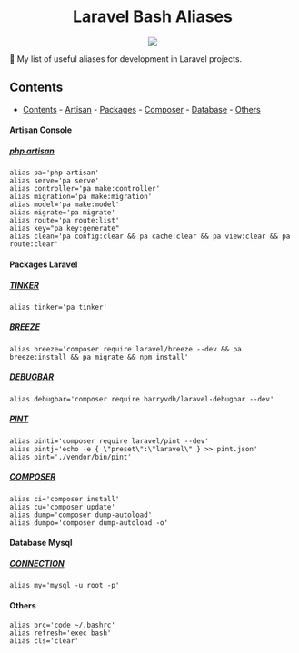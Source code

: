 <h1 align="center">Laravel Bash Aliases</h1>

<p align="center">
<a href="https://github.com/sindresorhus/awesome">
    <img align="center" src="https://cdn.rawgit.com/sindresorhus/awesome/d7305f38d29fed78fa85652e3a63e154dd8e8829/media/badge.svg">
</a>
    
🚀 My list of useful aliases for development in Laravel projects.

## Contents

- [Contents](#contents)
      - [Artisan](#artisan)
      - [Packages](#packages)
      - [Composer](#composer)
      - [Database](#database)
      - [Others](#others)

<a id="artisan"></a>
#### Artisan Console
##### [php artisan](https://laravel.com/docs/artisan)
    alias pa='php artisan'
    alias serve='pa serve'
    alias controller='pa make:controller'
    alias migration='pa make:migration'
    alias model='pa make:model'
    alias migrate='pa migrate'
    alias route='pa route:list'
    alias key="pa key:generate"
    alias clean='pa config:clear && pa cache:clear && pa view:clear && pa route:clear'

<a id="packages"></a>
#### Packages Laravel
##### [TINKER](https://laravel.com/docs/artisan#tinker)
    alias tinker='pa tinker'
    
##### [BREEZE](https://laravel.com/docs/starter-kits#laravel-breeze)
    alias breeze='composer require laravel/breeze --dev && pa breeze:install && pa migrate && npm install'
    
##### [DEBUGBAR](https://github.com/barryvdh/laravel-debugbar)
    alias debugbar='composer require barryvdh/laravel-debugbar --dev'
    
##### [PINT](https://laravel.com/docs/pint)
    alias pinti='composer require laravel/pint --dev'
    alias pintj='echo -e { \"preset\":\"laravel\" } >> pint.json'
    alias pint='./vendor/bin/pint'

<a id="composer"></a>
##### [COMPOSER](https://getcomposer.org/)
    alias ci='composer install'
    alias cu='composer update'
    alias dump='composer dump-autoload'
    alias dumpo='composer dump-autoload -o'

<a id="database"></a>
#### Database Mysql
##### [CONNECTION](https://www.cobgiro.com/arquivos/mysql2.pdf)
    alias my='mysql -u root -p'

<a id="others"></a>
#### Others
    alias brc='code ~/.bashrc'
    alias refresh='exec bash'
    alias cls='clear'
